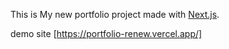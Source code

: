 This is My new portfolio project made with [Next.js](https://nextjs.org/).

demo site [https://portfolio-renew.vercel.app/]
